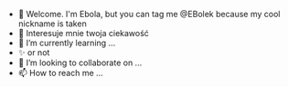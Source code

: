 - 👋 Welcome. I'm Ebola, but you can tag me @EBolek because my cool nickname is taken 
- 👀 Interesuje mnie twoja ciekawość
- 🌱 I’m currently learning ...
- ✨ or not
- 💞️ I’m looking to collaborate on ...
- 📫 How to reach me ...

<!---
EBolek/EBolek is a ✨ special ✨ repository because its `README.md` (this file) appears on your GitHub profile.
You can click the Preview link to take a look at your changes.
--->
